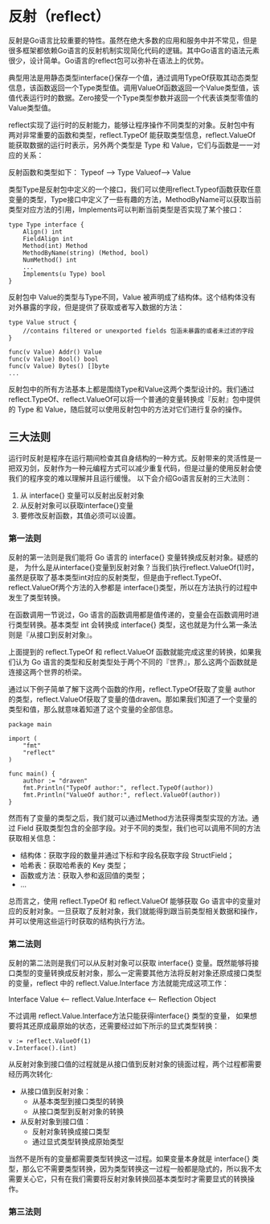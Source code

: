 # 反射（reflect）
反射是Go语言比较重要的特性。虽然在绝大多数的应用和服务中并不常见，但是很多框架都依赖Go语言的反射机制实现简化代码的逻辑。其中Go语言的语法元素很少，设计简单。Go语言的reflect包可以弥补在语法上的优势。

典型用法是用静态类型interface{}保存一个值，通过调用TypeOf获取其动态类型信息，该函数返回一个Type类型值。调用ValueOf函数返回一个Value类型值，该值代表运行时的数据。Zero接受一个Type类型参数并返回一个代表该类型零值的Value类型值。

reflect实现了运行时的反射能力，能够让程序操作不同类型的对象。反射包中有两对非常重要的函数和类型，reflect.TypeOf 能获取类型信息，reflect.ValueOf 能获取数据的运行时表示，另外两个类型是 Type 和 Value，它们与函数是一一对应的关系：

反射函数和类型如下：
Typeof --> Type
Valueof--> Value

类型Type是反射包中定义的一个接口，我们可以使用reflect.Typeof函数获取任意变量的类型，Type接口中定义了一些有趣的方法，MethodByName可以获取当前类型对应方法的引用，Implements可以判断当前类型是否实现了某个接口：
```
type Type interface {
    Align() int
    FieldAlign int
    Method(int) Method
    MethodByName(string) (Method, bool)
    NumMethod() int
    ...
    Implements(u Type) bool
}
```
反射包中 Value的类型与Type不同，Value 被声明成了结构体。这个结构体没有对外暴露的字段，但是提供了获取或者写入数据的方法：

```
type Value struct {
    //contains filtered or unexported fields 包涵未暴露的或者未过滤的字段
}

func(v Value) Addr() Value
func(v Value) Bool() bool
func(v Value) Bytes() []byte
...
```
反射包中的所有方法基本上都是围绕Type和Value这两个类型设计的。我们通过reflect.TypeOf、reflect.ValueOf可以将一个普通的变量转换成『反射』包中提供的 Type 和 Value，随后就可以使用反射包中的方法对它们进行复杂的操作。
## 三大法则
运行时反射是程序在运行期间检查其自身结构的一种方式。反射带来的灵活性是一把双刃剑，反射作为一种元编程方式可以减少重复代码，但是过量的使用反射会使我们的程序变的难以理解并且运行缓慢。
以下会介绍Go语言反射的三大法则：
1. 从 interface{} 变量可以反射出反射对象
2. 从反射对象可以获取interface{}变量
3. 要修改反射函数，其值必须可以设置。

### 第一法则
反射的第一法则是我们能将 Go 语言的 interface{} 变量转换成反射对象。疑惑的是， 为什么是从interface{}变量到反射对象？当我们执行reflect.ValueOf(1)时，虽然是获取了基本类型int对应的反射类型，但是由于reflect.TypeOf、reflect.ValueOf两个方法的入参都是 interface{}类型，所以在方法执行的过程中发生了类型转换。

在函数调用一节说过，Go 语言的函数调用都是值传递的，变量会在函数调用时进行类型转换。基本类型 int 会转换成 interface{} 类型，这也就是为什么第一条法则是『从接口到反射对象』。

上面提到的 reflect.TypeOf 和 reflect.ValueOf 函数就能完成这里的转换，如果我们认为 Go 语言的类型和反射类型处于两个不同的『世界』，那么这两个函数就是连接这两个世界的桥梁。

通过以下例子简单了解下这两个函数的作用，reflect.TypeOf获取了变量 author的类型，reflect.ValueOf获取了变量的值draven。那如果我们知道了一个变量的类型和值，那么就意味着知道了这个变量的全部信息。
```
package main

import (
    "fmt"
    "reflect"
)

func main() {
    author := "draven"
    fmt.Println("TypeOf author:", reflect.TypeOf(author))
    fmt.Println("ValueOf author:", reflect.ValueOf(author))
}
```
然而有了变量的类型之后，我们就可以通过Method方法获得类型实现的方法。通过 Field 获取类型包含的全部字段。对于不同的类型，我们也可以调用不同的方法获取相关信息：

* 结构体：获取字段的数量并通过下标和字段名获取字段 StructField；
* 哈希表：获取哈希表的 Key 类型；
* 函数或方法：获取入参和返回值的类型；
* …

总而言之，使用 reflect.TypeOf 和 reflect.ValueOf 能够获取 Go 语言中的变量对应的反射对象。一旦获取了反射对象，我们就能得到跟当前类型相关数据和操作，并可以使用这些运行时获取的结构执行方法。

### 第二法则

反射的第二法则是我们可以从反射对象可以获取 interface{} 变量。既然能够将接口类型的变量转换成反射对象，那么一定需要其他方法将反射对象还原成接口类型的变量，reflect 中的 reflect.Value.Interface 方法就能完成这项工作：
 
Interface Value <-- reflect.Value.Interface <-- Reflection Object

不过调用 reflect.Value.Interface方法只能获得interface{} 类型的变量， 如果想要将其还原成最原始的状态，还需要经过如下所示的显式类型转换：
```
v := reflect.ValueOf(1)
v.Interface().(int)
```
从反射对象到接口值的过程就是从接口值到反射对象的镜面过程，两个过程都需要经历两次转化:
* 从接口值到反射对象：
    * 从基本类型到接口类型的转换
    * 从接口类型到反射对象的转换
* 从反射对象到接口值：
    * 反射对象转换成接口类型
    * 通过显式类型转换成原始类型

当然不是所有的变量都需要类型转换这一过程。如果变量本身就是 interface{} 类型，那么它不需要类型转换，因为类型转换这一过程一般都是隐式的，所以我不太需要关心它，只有在我们需要将反射对象转换回基本类型时才需要显式的转换操作。

### 第三法则

